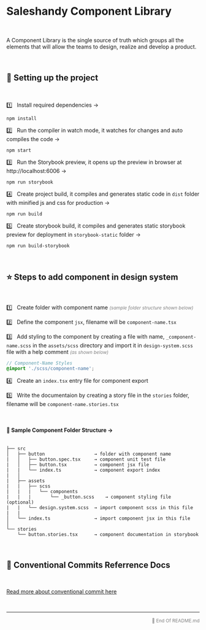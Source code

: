 # Saleshandy Component Library

<br />

A Component Library is the single source of truth which groups all the elements that will allow the teams to design, realize and develop a product.

<br />

## 🚀 Setting up the project

<br />

1️⃣ &nbsp; Install required dependencies →

```
npm install
```

2️⃣ &nbsp; Run the compiler in watch mode, it watches for changes and auto compiles the code →

```
npm start
```

3️⃣ &nbsp; Run the Storybook preview, it opens up the preview in browser at http://localhost:6006 →

```
npm run storybook
```

4️⃣ &nbsp; Create project build, it compiles and generates static code in `dist` folder with minified js and css for production →

```
npm run build
```

5️⃣ &nbsp; Create storybook build, it compiles and generates static storybook preview for deployment in `storybook-static` folder →

```
npm run build-storybook
```

<br />

## ⭐ Steps to add component in design system

<br />

1️⃣ &nbsp; Create folder with component name <span style="color:grey;font-size:12px;"><i>(sample folder structure shown below)</i></span>

2️⃣ &nbsp; Define the component `jsx`, filename will be `component-name.tsx`

3️⃣ &nbsp; Add styling to the component by creating a file with name, `_component-name.scss` in the `assets/scss` directory and import it in `design-system.scss` file with a help comment <span style="color:grey;font-size:12px;"><i>(as shown below)</i></span>

```scss
// Component-Name Styles
@import './scss/component-name';
```

4️⃣ &nbsp; Create an `index.tsx` entry file for component export

5️⃣ &nbsp; Write the documentaion by creating a story file in the `stories` folder, filename will be `component-name.stories.tsx`

<br />

#### 📁 Sample Component Folder Structure →

```

├── src
│   ├── button                  → folder with component name
|   │   ├── button.spec.tsx     → component unit test file
|   │   ├── button.tsx          → component jsx file
|   |   └── index.ts            → component export index
|   │
|   ├── assets
|   |   ├── scss
|   |   |   └── components
|   |   |       └── _button.scss    → component styling file (optional)
|   |   └── design.system.scss  → import component scss in this file
|   |
│   └── index.ts                → import component jsx in this file
│
└── stories
    └── button.stories.tsx      → component documentation in storybook

```

<br />

## 🔗 Conventional Commits Referrence Docs

<br />

[Read more about conventional commit here](https://karma-runner.github.io/6.3/dev/git-commit-msg.html)

<br />

---

<p style="color:grey;font-size:12px;text-align:right">📄 End Of README.md</p>
